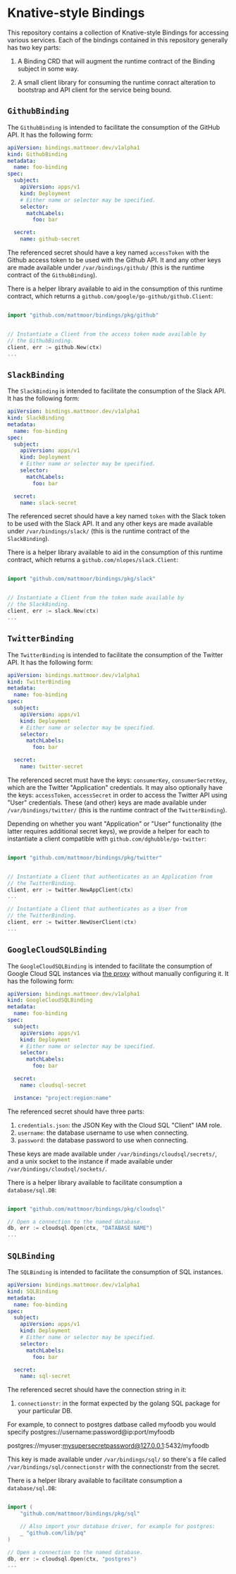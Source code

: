 # Knative-style Bindings

This repository contains a collection of Knative-style Bindings for accessing
various services.  Each of the bindings contained in this repository generally
has two key parts:

1. A Binding CRD that will augment the runtime contract of the Binding subject
   in some way.

2. A small client library for consuming the runtime conract alteration to
   bootstrap and API client for the service being bound.


## `GithubBinding`

The `GithubBinding` is intended to facilitate the consumption of the GitHub API.
It has the following form:

```yaml
apiVersion: bindings.mattmoor.dev/v1alpha1
kind: GithubBinding
metadata:
  name: foo-binding
spec:
  subject:
    apiVersion: apps/v1
    kind: Deployment
    # Either name or selector may be specified.
    selector:
      matchLabels:
        foo: bar

  secret:
    name: github-secret
```

The referenced secret should have a key named `accessToken` with the Github
access token to be used with the Github API.  It and any other keys are made
available under `/var/bindings/github/` (this is the runtime contract of the
`GithubBinding`).

There is a helper library available to aid in the consumption of this runtime
contract, which returns a `github.com/google/go-github/github.Client`:

```go

import "github.com/mattmoor/bindings/pkg/github"


// Instantiate a Client from the access token made available by
// the GithubBinding.
client, err := github.New(ctx)
...

```


## `SlackBinding`

The `SlackBinding` is intended to facilitate the consumption of the Slack API.
It has the following form:

```yaml
apiVersion: bindings.mattmoor.dev/v1alpha1
kind: SlackBinding
metadata:
  name: foo-binding
spec:
  subject:
    apiVersion: apps/v1
    kind: Deployment
    # Either name or selector may be specified.
    selector:
      matchLabels:
        foo: bar

  secret:
    name: slack-secret
```

The referenced secret should have a key named `token` with the Slack
token to be used with the Slack API.  It and any other keys are made
available under `/var/bindings/slack/` (this is the runtime contract of the
`SlackBinding`).

There is a helper library available to aid in the consumption of this runtime
contract, which returns a `github.com/nlopes/slack.Client`:

```go

import "github.com/mattmoor/bindings/pkg/slack"


// Instantiate a Client from the token made available by
// the SlackBinding.
client, err := slack.New(ctx)
...

```


## `TwitterBinding`

The `TwitterBinding` is intended to facilitate the consumption of the Twitter API.
It has the following form:

```yaml
apiVersion: bindings.mattmoor.dev/v1alpha1
kind: TwitterBinding
metadata:
  name: foo-binding
spec:
  subject:
    apiVersion: apps/v1
    kind: Deployment
    # Either name or selector may be specified.
    selector:
      matchLabels:
        foo: bar

  secret:
    name: twitter-secret
```

The referenced secret must have the keys: `consumerKey`, `consumerSecretKey`,
which are the Twitter "Application" credentials.  It may also optionally
have the keys: `accessToken`, `accessSecret` in order to access the Twitter
API using "User" credentials.  These (and other) keys are made available
under `/var/bindings/twitter/` (this is the runtime contract of the
`TwitterBinding`).

Depending on whether you want "Application" or "User" functionality (the latter
requires additional secret keys), we provide a helper for each to instantiate
a client compatible with `github.com/dghubble/go-twitter`:

```go

import "github.com/mattmoor/bindings/pkg/twitter"


// Instantiate a Client that authenticates as an Application from
// the TwitterBinding.
client, err := twitter.NewAppClient(ctx)
...

// Instantiate a Client that authenticates as a User from
// the TwitterBinding.
client, err := twitter.NewUserClient(ctx)
...

```

## `GoogleCloudSQLBinding`

The `GoogleCloudSQLBinding` is intended to facilitate the consumption of Google
Cloud SQL instances via
[the proxy](https://github.com/GoogleCloudPlatform/cloudsql-proxy) without
manually configuring it.  It has the following form:

```yaml
apiVersion: bindings.mattmoor.dev/v1alpha1
kind: GoogleCloudSQLBinding
metadata:
  name: foo-binding
spec:
  subject:
    apiVersion: apps/v1
    kind: Deployment
    # Either name or selector may be specified.
    selector:
      matchLabels:
        foo: bar

  secret:
    name: cloudsql-secret

  instance: "project:region:name"
```

The referenced secret should have three parts:
1. `credentials.json`: the JSON Key with the Cloud SQL "Client" IAM role.
2. `username`: the database username to use when connecting.
3. `password`: the database password to use when connecting.

These keys are made available under `/var/bindings/cloudsql/secrets/`, and a unix
socket to the instance if made available under `/var/bindings/cloudsql/sockets/`.

There is a helper library available to facilitate consumption a `database/sql.DB`:

```go

import "github.com/mattmoor/bindings/pkg/cloudsql"

// Open a connection to the named database.
db, err := cloudsql.Open(ctx, "DATABASE NAME")
...

```

## `SQLBinding`

The `SQLBinding` is intended to facilitate the consumption of SQL instances.

```yaml
apiVersion: bindings.mattmoor.dev/v1alpha1
kind: SQLBinding
metadata:
  name: foo-binding
spec:
  subject:
    apiVersion: apps/v1
    kind: Deployment
    # Either name or selector may be specified.
    selector:
      matchLabels:
        foo: bar

  secret:
    name: sql-secret
```

The referenced secret should have the connection string in it:
1. `connectionstr`: in the format expected by the golang SQL package for your
particular DB.

For example, to connect to postgres datbase called myfoodb you would specify
postgres://username:password@ip:port/myfoodb

postgres://myuser:mysupersecretpassword@127.0.0.1:5432/myfoodb

This key is made available under `/var/bindings/sql/` so there's a file called
`/var/bindings/sql/connectionstr` with the connectionstr from the secret.

There is a helper library available to facilitate consumption a `database/sql.DB`:

```go

import (
	"github.com/mattmoor/bindings/pkg/sql"

	// Also import your database driver, for example for postgres:
	_ "github.com/lib/pq"
)

// Open a connection to the named database.
db, err := cloudsql.Open(ctx, "postgres")
...

```
